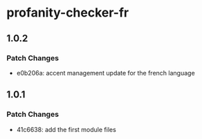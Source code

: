 # profanity-checker-fr

## 1.0.2

### Patch Changes

- e0b206a: accent management update for the french language

## 1.0.1

### Patch Changes

- 41c6638: add the first module files
